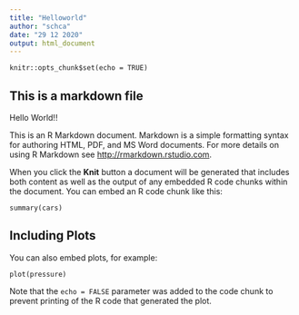 ```yaml
---
title: "Helloworld"
author: "schca"
date: "29 12 2020"
output: html_document
---
```


```{r setup, include=FALSE}
knitr::opts_chunk$set(echo = TRUE)
```

## This is a markdown file
Hello World!!

This is an R Markdown document. Markdown is a simple formatting syntax for authoring HTML, PDF, and MS Word documents. For more details on using R Markdown see <http://rmarkdown.rstudio.com>.

When you click the **Knit** button a document will be generated that includes both content as well as the output of any embedded R code chunks within the document. You can embed an R code chunk like this:

```{r cars}
summary(cars)
```

## Including Plots

You can also embed plots, for example:

```{r pressure, echo=FALSE}
plot(pressure)
```

Note that the `echo = FALSE` parameter was added to the code chunk to prevent printing of the R code that generated the plot.
